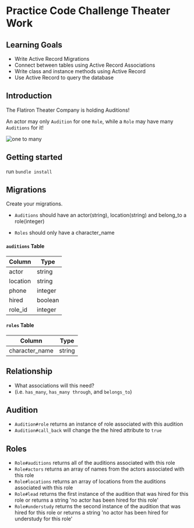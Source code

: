 # Practice Code Challenge Theater Work 

## Learning Goals

- Write Active Record Migrations
- Connect between tables using Active Record Associations
- Write class and instance methods using Active Record
- Use Active Record to query the database

## Introduction

The Flatiron Theater Company is holding Auditions!

An actor may only `Audition` for one `Role`, while a `Role` may have many `Auditions` for it! 

![one to many](https://curriculum-content.s3.amazonaws.com/phase-3/active-record-theater-work/one_to_many.png)

## Getting started 

run `bundle install`

## Migrations 

Create your migrations. 

- `Auditions` should have an actor(string), location(string) and belong_to a role(integer)

- `Roles` should only have a character_name

#### `auditions` Table

| Column | Type |
| --- | --- |
| actor | string |
| location | string |
| phone | integer |
| hired | boolean |
| role_id | integer |

#### `roles` Table

| Column | Type |
| --- | --- |
| character_name | string |
  
## Relationship

- What associations will this need?
- (i.e. `has_many`, `has_many through`, and `belongs_to`)

## Audition

- `Audition#role` returns an instance of role associated with this audition
- `Audition#call_back` will change the the hired attribute to `true`

## Roles

- `Role#auditions` returns all of the auditions associated with this role 
- `Role#actors` returns an array of names from the actors associated with this role
- `Role#locations` returns an array of locations from the auditions associated with this role
- `Role#lead` returns the first instance of the audition that was hired for this role or returns a string 'no actor has been hired for this role'
- `Role#understudy` returns the second instance of the audition that was hired for this role or returns a string 'no actor has been hired for understudy for this role'

